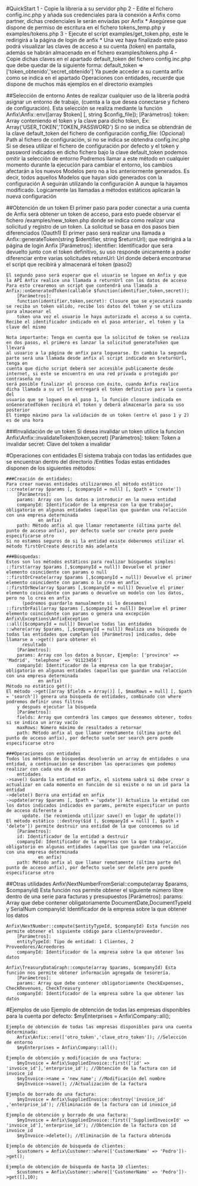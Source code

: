 #QuickStart
    1 - Copie la librería a su servidor php
    2 - Edite el fichero config.inc.php y añada sus credenciales para la conexión a Anfix como partner, dichas credenciales le serán enviadas por Anfix
      * Asegúrese que dispone de permiso de escritura en el fichero tokens_temp.php y examples/tokens.php
    3 - Ejecute el script examples/get_token.php, este le redirigirá a la página de login de anfix
      * Una vez haya finalizado este paso podrá visualizar las claves de acceso a su cuenta (token) en pantalla, además se habrán almacenado en el fichero examples/tokens.php
    4 - Copie dichas claves en el apartado default_token del fichero config.inc.php que debe quedar de la siguiente forma: default_token => ['token_obtenido','secret_obtenido']
    Ya puede acceder a su cuenta anfix como se indica en el apartado Operaciones con entidades, recuerde que dispone de muchos más ejemplos en el directorio examples

##Selección de entorno
	Antes de realizar cualquier uso de la librería podrá asignar un entorno de trabajo, (cuenta a la que desea conectarse y fichero de configuración).
	Esta selección se realiza mediante la función Anfix\Anfix::env([array $token] [, string $config_file]);
		[Parámetros]:
		token: Array conteniendo el token y la clave para dicho token, Ex: Array('USER_TOKEN','TOKEN_PASSWORD') Si no se indica se obtendrán de la clave default_token
        del fichero de configuración
		config_file: (Opcional) Path al fichero de configuración, si no se indica se obtendra config.inc.php
	Si se desea utilizar el fichero de configuración por defecto y el token y password indicados en dicho fichero bajo la clave default_token podemos omitir
	la selección de entorno
	Podremos llamar a este método en cualquier momento durante la ejecución para cambiar el entorno, los cambios afectarán a los nuevos Modelos pero no a los
	anteriormente generados. Es decir, todos aquellos Modelos que hayan sido generados con la configuración A seguirán utilizando la configuración A aunque la 
	hayamos modificado. Logicamente las llamadas a métodos estáticos aplicarán la nueva configuración
        	
##Obtención de un token
	El primer paso para poder conectar a una cuenta de Anfix será obtener un token de acceso, para esto puede observar el fichero /examples/new_token.php
	donde se indica como realizar una solicitud y registro de un token. La solicitud se basa en dos pasos bien diferenciados (Oauth1)
	El primer paso será realizar una llamada a Anfix::generateToken(string $identifier, string $returnUrl); que redirigirá a la página de login Anfix
		[Parámetros]:
		identifier: Identificador que sera devuelto junto con el token definitivo, su uso responde únicamente a poder diferenciar entre varias solicitudes
		returnUrl: Url donde deberá encontrarse el script que recibirá y almacenará el token (paso2)

	El segundo paso será esperar que el usuario se loguee en Anfix y que la API Anfix realice una llamada a returnUrl con los datos de acceso
	Para esto crearemos un script que contendrá una llamada a Anfix::onGeneratedToken(callable $function(identifier,token,secret)); 
		[Parámetros]:
		function(identifier,token,secret): Closure que se ejecutará cuando se reciba un token válido, recibe los datos del token y se utiliza para almacenar el 
		token una vez el usuario le haya autorizado el acceso a su cuenta. Recibe el identificador indicado en el paso anterior, el token y la clave del mismo

	Nota importante: Tenga en cuenta que la solicitud de token se realiza en dos pasos, el primero es lanzar la solicitud generateToken que llevará
	al usuario a la página de anfix para loguearse. En cambio la segunda parte será una llamada desde anfix al script indicado en $returnUrl, tenga en
	cuenta que dicho script deberá ser accesible publicamente desde internet, si este se encuentra en una red privada o protegido por contraseña no 
	será posible finalizar el proceso con éxito, cuando Anfix realice dicha llamada a su url le entregará el token definitivo para la cuenta del 
	usuario que se logueó en el paso 1, la función closure indicada en onGeneratedToken recibirá el token y deberá almacenarlo para su uso posterior
	El tiempo máximo para la validación de un token (entre el paso 1 y 2) es de una hora

###Invalidación de un token
    Si desea invalidar un token utilice la funcion Anfix\Anfix::invalidateToken(token,secret)
        [Parámetros]:
        token: Token a invalidar
        secret: Clave del token a invalidar	
		
#Operaciones con entidades
	El sistema trabaja con todas las entidades que se encuentran dentro del directorio /Entities
	Todas estas entidades disponen de los siguientes métodos:
	
	###Creación de entidades:
	Para crear nuevas entidades utilizaremos el método estático ::create(array $params [, $companyId = null] [, $path = 'create'])
		[Parámetros]:
		params: Array con los datos a introducir en la nueva entidad
		companyId: Identificador de la empresa con la que trabajar, obligatorio en algunas entidades (aquellas que guardan una relacción con una empresa determinada
                en anfix)
		path: Método anfix al que llamar remotamente (última parte del punto de acceso anfix), por defecto suele ser create pero puede especificarse otro
	Si no estamos seguros de si la entidad existe deberemos utilizar el método firstOrCreate descrito más adelante	
	
	###Búsquedas:
	Estos son los métodos estáticos para realizar búsquedas simples:
	::first(array $params [,$companyId = null]) Devuelve el primer elemento coincidente con params o null
	::firstOrCreate(array $params [,$companyId = null]) Devuelve el primer elemento coincidente con params o lo crea en anfix
	::firstOrNew(array $params [,$companyId = null]) Devuelve el primer elemento coincidente con params o devuelve un modelo con los datos, pero no lo crea en anfix     
          (podremos guardarlo manualmente si lo deseamos)
	::firstOrFail(array $params [,$companyId = null]) Devuelve el primer elemento coincidente con params o genera una excepción Anfix\Exceptions\AnfixException
	::all([$companyId = null]) Devuelve todas las entidades
	::where(array $params, [,$companyId = null]) Realiza una búsqueda de todas las entidades que cumplan los [Parámetros] indicados, debe llamarse a ->get() para obtener el
          resultado
		[Parámetros]:
		params: Array con los datos a buscar, Ejemplo: ['province' => 'Madrid', 'telephone' => '91123456']
		companyId: Identificador de la empresa con la que trabajar, obligatorio en algunas entidades (aquellas que guardan una relacción con una empresa determinada
                en anfix)
	Método no estático get():
	El método ->get([array $fields = Array()] [, $maxRows = null] [, $path = 'search']) genera una búsqueda de entidades, combinado con where podremos definir unos filtros
        y después ejecutar la búsqueda
		[Parámetros]:
		fields: Array que contendrá los campos que deseamos obtener, todos si se indica un array vacío
		maxRows: Número máximo de resultados a retornar
		path: Método anfix al que llamar remotamente (última parte del punto de acceso anfix), por defecto suele ser search pero puede especificarse otro
		
	###Operaciones con entidades	
	Todos los métodos de búsquedas devolverán un array de entidades o una entidad, a continuación se describen las operaciones que podemos realizar con cada una de estas
        entidades
	->save() Guarda la entidad en anfix, el sistema sabrá si debe crear o actualizar en cada momento en función de si existe o no un id para la entidad
	->delete() Borra una entidad en anfix
	->update(array $params [, $path = 'update']) Actualiza la entidad con los datos indicados indicados en params, permite especificar un punto de acceso diferente a
          update. (Se recomienda utilizar save() en lugar de update())
	El método estático ::destroy($id [, $companyId = null] [, $path = 'delete']) permite destruir una entidad de la que conocemos su id
		[Parámetros]:
		id: Identificador de la entidad a destruir
		companyId: Identificador de la empresa con la que trabajar, obligatorio en algunas entidades (aquellas que guardan una relacción con una empresa determinada
                en anfix)
		path: Método anfix al que llamar remotamente (última parte del punto de acceso anfix), por defecto suele ser delete pero puede especificarse otro
		
##Otras utilidades
    Anfix\NextNumberFromSerial::compute(array $params, $companyId) Esta función nos permite obtener el siguiente número libre dentro de una serie para   facturas y presupuestos
	    [Parámetros]:
	    params: Array que debe contener obligatoriamente DocumentDate,DocumentTypeId y SerialNum
	    companyId: Identificador de la empresa sobre la que obtener los datos
	
    Anfix\NextNumber::compute($entityTypeId, $companyId) Esta función nos permite obtener el siguiente código para cliente/proveedor.
	    [Parámetros]:
	    entityTypeId: Tipo de entidad: 1 Clientes, 2 Proveedores/Acreedores
	    companyId: Identificador de la empresa sobre la que obtener los datos
	
    Anfix\TreasuryDataGraph::compute(array $params, $companyId) Esta función nos permite obtener información agregada de tesorería.
	    [Parámetros]:
	    params: Array que debe contener obligatoriamente CheckExpenses, CheckRevenues, CheckTreasury
	    companyId: Identificador de la empresa sobre la que obtener los datos	
		
#Ejemplos de uso
	Ejemplo de obtención de todas las empresas disponibles para la cuenta por defecto:
		$myEnterprises = Anfix\Company::all();
		
	Ejemplo de obtención de todas las empresas disponibles para una cuenta determinada:
		Anfix\Anfix::env(['otro_token','clave_otro_token']); //Selección de entorno
		$myEnterprises = Anfix\Company::all();	

	Ejemplo de obtención y modificación de una factura:
		$myInvoice = Anfix\SuppliedInvoice::first(['id' => 'invoice_id'],'enterprise_id'); //Obtención de la factura con id invoice_id
		$myInvoice->name = 'new_name'; //Modificación del nombre
		$myInvoice->save(); //Actualización de la factura

	Ejemplo de borrado de una factura:
		$myInvoice = Anfix\SuppliedInvoice::destroy('invoice_id' ,'enterprise_id'); //Eliminación de la factura con id invoice_id
		
	Ejemplo de obtención y borrado de una factura:
		$myInvoice = Anfix\SuppliedInvoice::first(['SuppliedInvoiceId' => 'invoice_id'],'enterprise_id'); //Obtención de la factura con id invoice_id
		$myInvoice->delete(); //Eliminación de la factura obtenida
		
	Ejemplo de obtención de búsqueda de clientes:
		$customers = Anfix\Customer::where(['CustomerName' => 'Pedro'])->get();
		
	Ejemplo de obtención de búsqueda de hasta 10 clientes:
		$customers = Anfix\Customer::where(['CustomerName' => 'Pedro'])->get([],10);